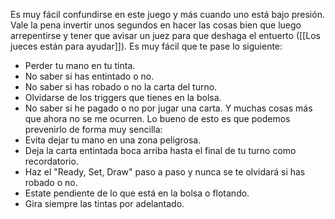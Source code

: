 Es muy fácil confundirse en este juego y más cuando uno está bajo presión. Vale la pena invertir unos segundos en hacer las cosas bien que luego arrepentirse y tener que avisar un juez para que deshaga el entuerto ([[Los jueces están para ayudar]]). Es muy fácil que te pase lo siguiente:
- Perder tu mano en tu tinta.
- No saber si has entintado o no.
- No saber si has robado o no la carta del turno.
- Olvidarse de los triggers que tienes en la bolsa.
- No saber si he pagado o no por jugar una carta.
Y muchas cosas más que ahora no se me ocurren. Lo bueno de esto es que podemos prevenirlo de forma muy sencilla:
- Evita dejar tu mano en una zona peligrosa.
- Deja la carta entintada boca arriba hasta el final de tu turno como recordatorio.
- Haz el "Ready, Set, Draw" paso a paso y nunca se te olvidará si has robado o no.
- Estate pendiente de lo que está en la bolsa o flotando.
- Gira siempre las tintas por adelantado.